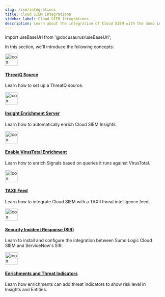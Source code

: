 ```yaml
---
slug: /cse/integrations
title: Cloud SIEM Integrations
sidebar_label: Cloud SIEM Integrations
description: Learn about the integration of Cloud SIEM with the Sumo Logic platform, how to integrate threat intel sources, and leveraging the Cloud SIEM Insight Enrichment Server.
---
```


import useBaseUrl from '@docusaurus/useBaseUrl';

In this section, we'll introduce the following concepts:

<div className="box-wrapper" markdown="1">
<div className="box smallbox1 card">
  <div className="container">
  <a href="/docs/cse/integrations/configuring-threatq-source-in-cse"><img src={useBaseUrl('img/icons/integrations.png')} alt="icon" width="40"/><h4>ThreatQ Source</h4></a>
  <p>Learn how to set up a ThreatQ source.</p>
  </div>
</div>
<div className="box smallbox2 card">
  <div className="container">
  <a href="/docs/cse/integrations/insight-enrichment-server"><img src={useBaseUrl('img/icons/integrations.png')} alt="icon" width="40"/><h4>Insight Enrichment Server</h4></a>
  <p>Learn how to automatically enrich Cloud SIEM Insights.</p>
  </div>
</div>
<div className="box smallbox3 card">
  <div className="container">
  <a href="/docs/cse/integrations/enable-virustotal-enrichment"><img src={useBaseUrl('img/icons/integrations.png')} alt="icon" width="40"/><h4>Enable VirusTotal Enrichment</h4></a>
  <p>Learn how to enrich Signals based on queries it runs against VirusTotal.</p>
  </div>
</div>
<div className="box smallbox4 card">
  <div className="container">
  <a href="/docs/cse/integrations/integrate-cse-with-taxii-feed"><img src={useBaseUrl('img/icons/integrations.png')} alt="icon" width="40"/><h4>TAXII Feed</h4></a>
  <p>Learn how to integrate Cloud SIEM with a TAXII threat intelligence feed.</p>
  </div>
</div>
<div className="box smallbox5 card">
  <div className="container">
  <a href="/docs/cse/integrations/security-incident-response-integration"><img src={useBaseUrl('img/icons/integrations.png')} alt="icon" width="40"/><h4>Security Incident Response (SIR)</h4></a>
  <p>Learn to install and configure the integration between Sumo Logic Cloud SIEM and ServiceNow's SIR.</p>
  </div>
</div>
<div className="box smallbox6 card">
  <div className="container">
  <a href="/docs/cse/integrations/enrichments-and-indicators"><img src={useBaseUrl('img/icons/integrations.png')} alt="icon" width="40"/><h4>Enrichments and Threat Indicators</h4></a>
  <p>Learn how enrichments can add threat indicators to show risk level in Insights and Entities.</p>
  </div>
</div>
</div>

 
